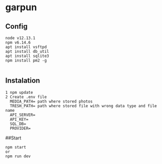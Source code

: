 # garpun

## Config

```
node v12.13.1
npm v6.14.6
apt install vsftpd
apt install db_util
apt install sqlite3
npm install pm2 -g


```

## Instalation

```
1 npm update
2 Create .env file
  MEDIA_PATH= path where stored photos
  TRESH_PATH= path where stored file with wrong data type and file name
  API_SERVER=
  API_KEY=
  SQL_DB=
  PROVIDER=
```

##Start

```
npm start
or
npm run dev
```
